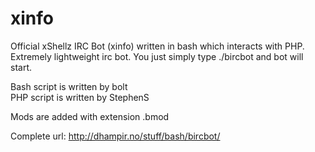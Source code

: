 # xinfo
Official xShellz IRC Bot (xinfo) written in bash which interacts with PHP.  
Extremely lightweight irc bot. You just simply type ./bircbot and bot will start.  

Bash script is written by bolt  
PHP script is written by StephenS  

Mods are added with extension .bmod

Complete url: http://dhampir.no/stuff/bash/bircbot/
